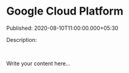 # Google Cloud Platform

Published: 2020-08-10T11:00:00.000+05:30

Description: <div dir="ltr" style="text-align: left;" trbidi="on">
      <br /></div>


Write your content here...